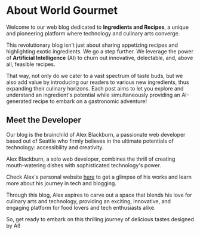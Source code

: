 # About World Gourmet

Welcome to our web blog dedicated to **Ingredients and Recipes**, a unique and pioneering platform where technology and culinary arts converge.

This revolutionary blog isn't just about sharing appetizing recipes and highlighting exotic ingredients. We go a step further. We leverage the power of **Artificial Intelligence** (AI) to churn out innovative, delectable, and, above all, feasible recipes.

That way, not only do we cater to a vast spectrum of taste buds, but we also add value by introducing our readers to various new ingredients, thus expanding their culinary horizons. Each post aims to let you explore and understand an ingredient's potential while simultaneously providing an AI-generated recipe to embark on a gastronomic adventure!

## Meet the Developer

Our blog is the brainchild of Alex Blackburn, a passionate web developer based out of Seattle who firmly believes in the ultimate potentials of technology: accessibility and creativity.

Alex Blackburn, a solo web developer, combines the thrill of creating mouth-watering dishes with sophisticated technology's power.

Check Alex's personal website [here](https://www.alexblackburn.me/) to get a glimpse of his works and learn more about his journey in tech and blogging.

Through this blog, Alex aspires to carve out a space that blends his love for culinary arts and technology, providing an exciting, innovative, and engaging platform for food lovers and tech enthusiasts alike.

So, get ready to embark on this thrilling journey of delicious tastes designed by AI!